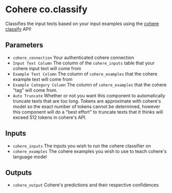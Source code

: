 # Cohere co.classify

Classifies the input texts based on your input examples using the [cohere classify](https://docs.cohere.ai/reference/classify) API!

## Parameters
 - `cohere_connection` Your authenticated cohere connection
 - `Input Text Column` The column of the `cohere_inputs` table that your cohere input text will come from
 - `Example Text Column` The column of `cohere_examples` that the cohere example text will come from
 - `Example Category Column` The column of `cohere_examples` that the cohere "tag" will come from.
 - `Auto Truncate` Whether or not you want this component to automatically truncate texts that are too long. Tokens are approximate with cohere's model so the exact number of tokens cannot be determined, however this component will do a "best effort" to truncate texts that it thinks will exceed 512 tokens in cohere's API.

## Inputs
 - `cohere_inputs` The inputs you wish to run the cohere classifier on
 - `cohere_examples` The cohere examples you wish to use to teach cohere's language model

## Outputs
 - `cohere_output` Cohere's predictions and their respective confidences
